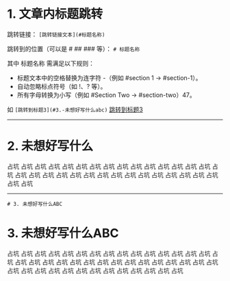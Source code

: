 <!-- ##{"timestamp":1743432646}## -->

# 1. 文章内标题跳转

跳转链接：
`[跳转链接文本](#标题名称)`

跳转到的位置（可以是 # ## ### 等）：
`# 标题名称`

其中 标题名称 需满足以下规则：
- 标题文本中的空格替换为连字符 -（例如 #section 1 → #section-1）。
- 自动忽略标点符号（如 !、? 等）。
- 所有字母转换为小写（例如 #Section Two → #section-two）47。

如
`[跳转到标题3](#3.-未想好写什么abc)`
[跳转到标题3](#3.-未想好写什么)

--------------------------------------------------------------------------------------------------
# 2. 未想好写什么
占坑
占坑
占坑
占坑
占坑
占坑
占坑
占坑
占坑
占坑
占坑
占坑
占坑
占坑
占坑
占坑
占坑
占坑
占坑
占坑
占坑
占坑
占坑
占坑
占坑
占坑
占坑
占坑
占坑
占坑
占坑
占坑
占坑


--------------------------------------------------------------------------------------------------
`# 3. 未想好写什么ABC`
# 3. 未想好写什么ABC
占坑
占坑
占坑
占坑
占坑
占坑
占坑
占坑
占坑
占坑
占坑
占坑
占坑
占坑
占坑
占坑
占坑
占坑
占坑
占坑
占坑
占坑
占坑
占坑
占坑
占坑
占坑
占坑
占坑
占坑
占坑
占坑
占坑
占坑
占坑
占坑
占坑
占坑
占坑
占坑
占坑
占坑
占坑
占坑